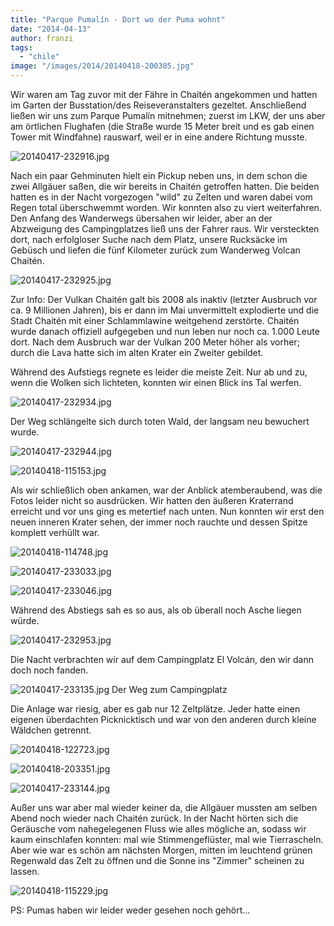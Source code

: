 ```yaml
---
title: "Parque Pumalín - Dort wo der Puma wohnt"
date: "2014-04-13"
author: franzi
tags: 
  - "chile"
image: "/images/2014/20140418-200305.jpg"
---
```


Wir waren am Tag zuvor mit der Fähre in Chaitén angekommen und hatten im Garten der Busstation/des Reiseveranstalters gezeltet. Anschließend ließen wir uns zum Parque Pumalín mitnehmen; zuerst im LKW, der uns aber am örtlichen Flughafen (die Straße wurde 15 Meter breit und es gab einen Tower mit Windfahne) rauswarf, weil er in eine andere Richtung musste.

![20140417-232916.jpg](/images/2014/20140417-232916.jpg)

Nach ein paar Gehminuten hielt ein Pickup neben uns, in dem schon die zwei Allgäuer saßen, die wir bereits in Chaitén getroffen hatten. Die beiden hatten es in der Nacht vorgezogen "wild" zu Zelten und waren dabei vom Regen total überschwemmt worden. Wir konnten also zu viert weiterfahren. Den Anfang des Wanderwegs übersahen wir leider, aber an der Abzweigung des Campingplatzes ließ uns der Fahrer raus. Wir versteckten dort, nach erfolgloser Suche nach dem Platz, unsere Rucksäcke im Gebüsch und liefen die fünf Kilometer zurück zum Wanderweg Volcan Chaitén.

![20140417-232925.jpg](/images/2014/20140417-232925.jpg)

Zur Info: Der Vulkan Chaitén galt bis 2008 als inaktiv (letzter Ausbruch vor ca. 9 Millionen Jahren), bis er dann im Mai unvermittelt explodierte und die Stadt Chaitén mit einer Schlammlawine weitgehend zerstörte. Chaitén wurde danach offiziell aufgegeben und nun leben nur noch ca. 1.000 Leute dort. Nach dem Ausbruch war der Vulkan 200 Meter höher als vorher; durch die Lava hatte sich im alten Krater ein Zweiter gebildet.

Während des Aufstiegs regnete es leider die meiste Zeit. Nur ab und zu, wenn die Wolken sich lichteten, konnten wir einen Blick ins Tal werfen.

![20140417-232934.jpg](/images/2014/20140417-232934.jpg)

Der Weg schlängelte sich durch toten Wald, der langsam neu bewuchert wurde.

![20140417-232944.jpg](/images/2014/20140417-232944.jpg)  
  
![20140418-115153.jpg](/images/2014/20140418-1151531.jpg)

Als wir schließlich oben ankamen, war der Anblick atemberaubend, was die Fotos leider nicht so ausdrücken. Wir hatten den äußeren Kraterrand erreicht und vor uns ging es metertief nach unten. Nun konnten wir erst den neuen inneren Krater sehen, der immer noch rauchte und dessen Spitze komplett verhüllt war.

![20140418-114748.jpg](/images/2014/20140418-114748.jpg)

![20140417-233033.jpg](/images/2014/20140417-233033.jpg)

![20140417-233046.jpg](/images/2014/20140417-233046.jpg)

Während des Abstiegs sah es so aus, als ob überall noch Asche liegen würde.

![20140417-232953.jpg](/images/2014/20140417-232953.jpg)

Die Nacht verbrachten wir auf dem Campingplatz El Volcán, den wir dann doch noch fanden.

![20140417-233135.jpg](/images/2014/20140417-233135.jpg) Der Weg zum Campingplatz

Die Anlage war riesig, aber es gab nur 12 Zeltplätze. Jeder hatte einen eigenen überdachten Picknicktisch und war von den anderen durch kleine Wäldchen getrennt.

![20140418-122723.jpg](/images/2014/20140418-122723.jpg)

![20140418-203351.jpg](/images/2014/20140418-203351.jpg)

![20140417-233144.jpg](/images/2014/20140417-233144.jpg)

Außer uns war aber mal wieder keiner da, die Allgäuer mussten am selben Abend noch wieder nach Chaitén zurück. In der Nacht hörten sich die Geräusche vom nahegelegenen Fluss wie alles mögliche an, sodass wir kaum einschlafen konnten: mal wie Stimmengeflüster, mal wie Tierrascheln. Aber wie war es schön am nächsten Morgen, mitten im leuchtend grünen Regenwald das Zelt zu öffnen und die Sonne ins "Zimmer" scheinen zu lassen.

![20140418-115229.jpg](/images/2014/20140418-115229.jpg)

PS: Pumas haben wir leider weder gesehen noch gehört...
